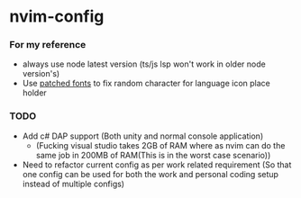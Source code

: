 # nvim-config


### For my reference
- always use node latest version (ts/js lsp won't work in older node version's)
- Use [patched fonts](https://github.com/ryanoasis/nerd-fonts/releases/download/v2.3.3/JetBrainsMono.zip) to fix random character for language icon place holder


### TODO
- Add c# DAP support (Both unity and normal console application)
  - (Fucking visual studio takes 2GB of RAM where as nvim can do the same job in 200MB of RAM(This is in the worst case scenario))
- Need to refactor current config as per work related requirement (So that one config can be used for both the work and personal coding setup instead of multiple configs)

